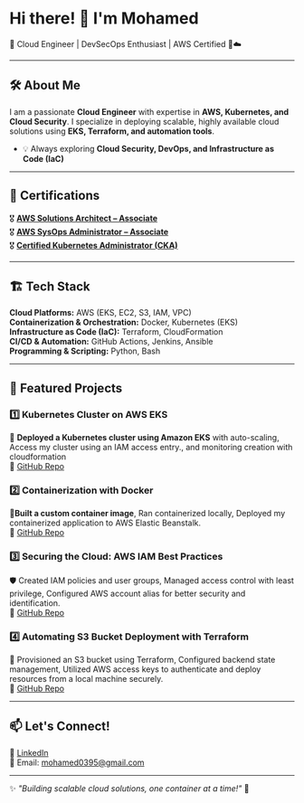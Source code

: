 # Hi there! 👋 I'm Mohamed 

🚀 Cloud Engineer | DevSecOps Enthusiast | AWS Certified 🔐☁️

---

## 🛠 About Me  
I am a passionate **Cloud Engineer** with expertise in **AWS, Kubernetes, and Cloud Security**. I specialize in deploying scalable, highly available cloud solutions using **EKS, Terraform, and automation tools**.

- 💡 Always exploring **Cloud Security, DevOps, and Infrastructure as Code (IaC)**

---

## 📜 Certifications  
🎖 [**AWS Solutions Architect – Associate**](https://www.credly.com/badges/cd639be7-63a3-40cc-8c35-55e1ff18717b/public_url)  
🎖 [**AWS SysOps Administrator – Associate**](https://www.credly.com/badges/11c74b83-3679-4748-b4a0-96bb952c44ad/public_url)  
🎖 [**Certified Kubernetes Administrator (CKA)**](https://www.credly.com/badges/760321ff-dd42-4a98-91de-7d306c99d6ed/public_url)  

---

## 🏗️ Tech Stack  
**Cloud Platforms:** AWS (EKS, EC2, S3, IAM, VPC)  
**Containerization & Orchestration:** Docker, Kubernetes (EKS)  
**Infrastructure as Code (IaC):** Terraform, CloudFormation  
**CI/CD & Automation:** GitHub Actions, Jenkins, Ansible  
**Programming & Scripting:** Python, Bash  

---

## 🚀 Featured Projects  
### **1️⃣ Kubernetes Cluster on AWS EKS**  
🔱 **Deployed a Kubernetes cluster using Amazon EKS** with auto-scaling, Access my cluster using an IAM access entry., and monitoring creation with cloudformation  
🔗 [GitHub Repo](https://github.com/SecureCloudOps/KubernetesLab)

### **2️⃣ Containerization with Docker**  
🐳**Built a custom container image**, Ran containerized locally, Deployed my containerized application to AWS Elastic Beanstalk.  
🔗 [GitHub Repo](https://github.com/SecureCloudOps/DockerLab)

### **3️⃣ Securing the Cloud: AWS IAM Best Practices**
🛡️ Created IAM policies and user groups, Managed access control with least privilege, Configured AWS account alias for better security and identification.      
🔗 [GitHub Repo](https://github.com/SecureCloudOps/AWSIAM)

### **4️⃣ Automating S3 Bucket Deployment with Terraform**
🚀 Provisioned an S3 bucket using Terraform, Configured backend state management, Utilized AWS access keys to authenticate and deploy resources from a local machine securely.       
🔗 [GitHub Repo](https://github.com/SecureCloudOps/S3-Automated)

---

## 📫 Let's Connect!  
💼 [LinkedIn](https://www.linkedin.com/in/mohamed-mohamed-81a138a8/)  
📧 Email: mohamed0395@gmail.com  

---  
✨ _"Building scalable cloud solutions, one container at a time!"_ 🚀

